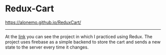 # Redux-Cart
https://alonemo.github.io/ReduxCart/

---

At the [link](https://alonemo.github.io/ReduxCart/) you can see the project in which I practiced using Redux.
The project uses firebase as a simple backend to store the cart and sends a new state to the server every time it changes.
